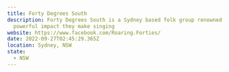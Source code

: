 ```yaml
---
title: Forty Degrees South
description: Forty Degrees South is a Sydney based folk group renowned for the
  powerful impact they make singing
website: https://www.facebook.com/Roaring.Forties/
date: 2022-09-27T02:45:29.365Z
location: Sydney, NSW
state:
  - NSW
---
```

